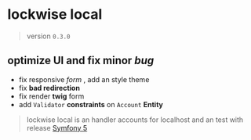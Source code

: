 # lockwise local

> version `0.3.0`

## optimize **UI** and fix minor *bug*

- fix responsive *form* , add an style theme
- fix **bad redirection**
- fix render **twig** form
- add `Validator` **constraints** on `Account` **Entity**   

> lockwise local is an handler accounts for localhost and an test with release [Symfony 5](https://symfony.com)
